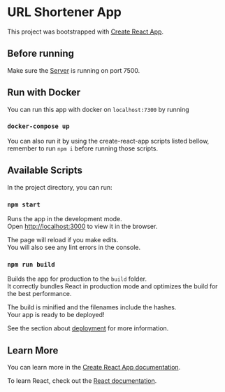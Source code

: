 # URL Shortener App

This project was bootstrapped with [Create React App](https://github.com/facebook/create-react-app).

## Before running
Make sure the [Server](https://github.com/angelguzmaning/url-shortener-server) is running on port 7500.

## Run with Docker
You can run this app with docker on `localhost:7300` by running
### `docker-compose up`
You can also run it by using the create-react-app scripts listed bellow, remember to run `npm i` before running those scripts.

## Available Scripts

In the project directory, you can run:

### `npm start`

Runs the app in the development mode.\
Open [http://localhost:3000](http://localhost:3000) to view it in the browser.

The page will reload if you make edits.\
You will also see any lint errors in the console.

### `npm run build`

Builds the app for production to the `build` folder.\
It correctly bundles React in production mode and optimizes the build for the best performance.

The build is minified and the filenames include the hashes.\
Your app is ready to be deployed!

See the section about [deployment](https://facebook.github.io/create-react-app/docs/deployment) for more information.

## Learn More

You can learn more in the [Create React App documentation](https://facebook.github.io/create-react-app/docs/getting-started).

To learn React, check out the [React documentation](https://reactjs.org/).
